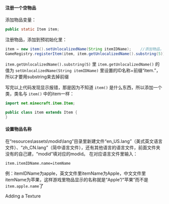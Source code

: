 #### 注册一个空物品
添加物品变量：
``` java
public static Item item;
```
注册物品，添加到预初始化里：
``` java
item = new item().setUnlocalizedName(String itemIDName);    //添加物品，并设置非本地化名称，一定要全小写
GameRegistry.registerItem(item, item.getUnlocalizedName().substring(5));    //注册物品
```
`item.getUnlocalizedName().substring(5)` 里 `item.getUnlocalizedName()` 的值为 `setUnlocalizedName(String itemIDName)` 里设置的ID名称+前缀“item.”，所以才要用substring来去掉前缀

写完以上代码发现显示报错，那是因为不知道 `item()` 是什么东西，所以添加一个类，类名与 `item()` 中的item一样：
``` java
import net.minecraft.item.Item;

public class item extends Item {
}
```
#### 设置物品名称
在“resources\assets\modid\lang”目录里新建文件“en_US.lang”（美式英文语言文件）、“zh_CN.lang”（简中语言文件），还有其他语言的语言文件，前面文件夹没有的自己建，“modid”填对应的modid。
在对应语言文件里输入：
```
item.itemIDName.name=itemName
```
例：itemIDName为apple，英文文件里itemName为Apple，中文文件里itemName为苹果，这样游戏里物品显示的名称就是“Apple”/“苹果”而不是 `item.apple.name`了

Adding a Texture
